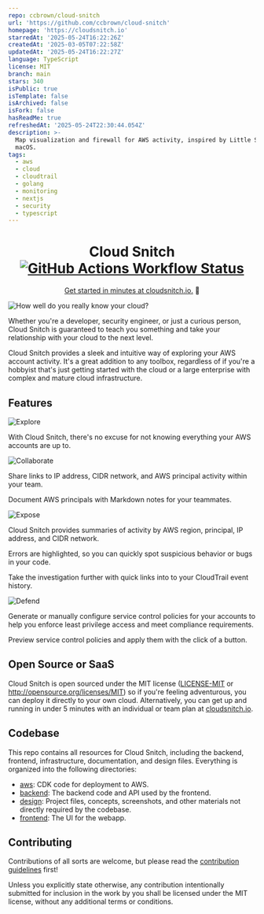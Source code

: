 ```yaml
---
repo: ccbrown/cloud-snitch
url: 'https://github.com/ccbrown/cloud-snitch'
homepage: 'https://cloudsnitch.io'
starredAt: '2025-05-24T16:22:26Z'
createdAt: '2025-03-05T07:22:58Z'
updatedAt: '2025-05-24T16:22:27Z'
language: TypeScript
license: MIT
branch: main
stars: 340
isPublic: true
isTemplate: false
isArchived: false
isFork: false
hasReadMe: true
refreshedAt: '2025-05-24T22:30:44.054Z'
description: >-
  Map visualization and firewall for AWS activity, inspired by Little Snitch for
  macOS.
tags:
  - aws
  - cloud
  - cloudtrail
  - golang
  - monitoring
  - nextjs
  - security
  - typescript
---
```


<div align="center">
  <h1>Cloud Snitch <a href="https://github.com/ccbrown/cloud-snitch/actions"><img src="https://img.shields.io/github/actions/workflow/status/ccbrown/cloud-snitch/main.yaml" alt="GitHub Actions Workflow Status" /></a></h1>

  <p>
    <a href="https://cloudsnitch.io">Get started in minutes at cloudsnitch.io.</a> 🚀
  </p>
</div>

![How well do you really know your cloud?](design/readme/header.png)

Whether you're a developer, security engineer, or just a curious person, Cloud Snitch is guaranteed to teach you something and take your relationship with your cloud to the next level.

Cloud Snitch provides a sleek and intuitive way of exploring your AWS account activity. It's a great addition to any toolbox, regardless of if you're a hobbyist that's just getting started with the cloud or a large enterprise with complex and mature cloud infrastructure.

## Features

![Explore](design/readme/explore.png)

With Cloud Snitch, there's no excuse for not knowing everything your AWS accounts are up to.

![Collaborate](design/readme/collaborate.png)

Share links to IP address, CIDR network, and AWS principal activity within your team.

Document AWS principals with Markdown notes for your teammates.

![Expose](design/readme/expose.png)

Cloud Snitch provides summaries of activity by AWS region, principal, IP address, and CIDR network.

Errors are highlighted, so you can quickly spot suspicious behavior or bugs in your code.

Take the investigation further with quick links into to your CloudTrail event history.

![Defend](design/readme/defend.png)

Generate or manually configure service control policies for your accounts to help you enforce least privilege access and meet compliance requirements.

Preview service control policies and apply them with the click of a button.

## Open Source or SaaS

Cloud Snitch is open sourced under the MIT license ([LICENSE-MIT](LICENSE-MIT) or http://opensource.org/licenses/MIT) so if you're feeling adventurous, you can deploy it directly to your own cloud. Alternatively, you can get up and running in under 5 minutes with an individual or team plan at [cloudsnitch.io](https://cloudsnitch.io).

## Codebase

This repo contains all resources for Cloud Snitch, including the backend, frontend, infrastructure, documentation, and design files. Everything is organized into the following directories:

- [aws](aws): CDK code for deployment to AWS.
- [backend](backend): The backend code and API used by the frontend.
- [design](design): Project files, concepts, screenshots, and other materials not directly required by the codebase.
- [frontend](frontend): The UI for the webapp.

## Contributing

Contributions of all sorts are welcome, but please read the [contribution guidelines](CONTRIBUTING.md) first!

Unless you explicitly state otherwise, any contribution intentionally submitted for inclusion in the work by you shall be licensed under the MIT license, without any additional terms or conditions.
